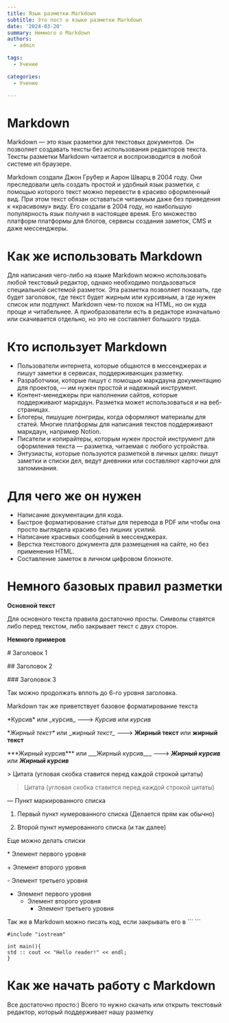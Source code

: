 ```yaml
---
title: Язык разметки Markdown
subtitle: Это пост о языке разметки Markdown
date: '2024-03-20'
summary: Немного о Markdown
authors:
  - admin

tags:
  - Учение

categories:
  - Учение

---
```


# Markdown

Markdown — это язык разметки для текстовых документов. Он позволяет создавать тексты без использования редакторов текста. Тексты разметки Markdown читается и воспроизводится в любой системе ил браузере.

Markdown создали Джон Грубер и Аарон Шварц в 2004 году. Они преследовали цель создать простой и удобный язык разметки, с помощью которого текст можно перевести в красиво оформленный вид. При этом текст обязан оставаться читаемым даже без приведения к «красивому» виду. Его создали в 2004 году, но наибольшую популярность язык получил в настоящее время. Его множество платформ платформы для блогов, сервисы создания заметок, CMS и даже мессенджеры.

# Как же использовать Markdown

Для написания чего-либо на языке Markdown можно использовать любой текстовый редактор, однако необходимо полдьзоваться специальной системой разметок. Эта разметка позволяет показать, где будет заголовок, где текст будет жирным или курсивным, а где нужен список или подпункт. Markdown чем-то похож на HTML, но он куда проще и читабельнее. А приобразователи есть в редакторе изначально или скачивается отдельно, но это не составляет большого труда.

# Кто использует Markdown


* Пользователи интернета, которые общаются в мессенджерах и пишут заметки в сервисах, поддерживающих разметку.
* Разработчики, которые пишут с помощью маркдауна документацию для проектов, — им нужен простой и надежный инструмент.
* Контент-менеджеры при наполнении сайтов, которые поддерживают маркдаун. Разметка может использоваться и на веб-страницах.
* Блогеры, пишущие лонгриды, когда оформляют материалы для статей. Многие платформы для написания текстов поддерживают маркдаун, например Notion.
* Писатели и копирайтеры, которым нужен простой инструмент для оформления текста — разметка, читаемая с любого устройства.
* Энтузиасты, которые пользуются разметкой в личных целях: пишут заметки и списки дел, ведут дневники или составляют карточки для запоминания.

# Для чего же он нужен

* Написание документации для кода.
* Быстрое форматирование статьи для перевода в PDF или чтобы она просто выглядела красиво без лишних усилий.
* Написание красивых сообщений в мессенджерах.
* Верстка текстового документа для размещения на сайте, но без применения HTML.
* Составление заметок в личном цифровом блокноте.

# Немного базовых правил разметки

**Основной текст**

Для основного текста правила достаточно просты. Символы ставятся либо перед текстом, либо закрывает текст с двух сторон.

**Немного примеров**

\# Заголовок 1

\## Заголовок 2

\### Заголовок 3

Так можно продолжать вплоть до 6-го уровня заголовка.

Markdown так же приветствует базовое форматирование текста

 \*Курсив\* или \_курсив\_  --->   *Курсив* или _курсив_

\**Жирный текст\** или \__жирный текст\__ --->   **Жирный текст** или __жирный текст__

\*\*\*Жирный курсив\*\*\* или \_\_\_Жирный курсив\_\_\_ --->   ***Жирный курсив*** или ___Жирный курсив___

\> Цитата (угловая скобка ставится перед каждой строкой цитаты)
> Цитата (угловая скобка ставится перед каждой строкой цитаты)

— Пункт маркированного списка

1. Первый пункт нумерованного списка (Делается прям как обычно)

2. Второй пункт нумерованного списка (и так далее)

Еще можно делать списки

\* Элемент первого уровня

\+ Элемент второго уровня

\- Элемент третьего уровня

* Элемент первого уровня
	+ Элемент второго уровня
		- Элемент третьего уровня

Так же в Markdown можно писать код, если закрывать его в \``` \```

```
#include "iostream"

int main(){
std :: cout << "Hello reader!" << endl;
}
```

# Как же начать работу с Markdown

Все достаточно просто:) Всего то нужно скачать или открыть текстовый редактор, который поддерживает нашу разметку
